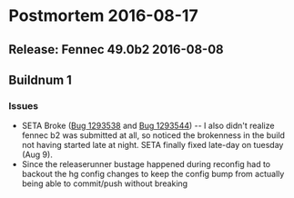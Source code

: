 # Postmortem 2016-08-17

## Release: Fennec 49.0b2 2016-08-08

## Buildnum 1
### Issues
- SETA Broke ([Bug 1293538](https://bugzil.la/1293538) and [Bug 1293544](https://bugzil.la/1293544)) -- I also didn't realize fennec b2 was submitted at all, so noticed the brokenness in the build not having started late at night. SETA finally fixed late-day on tuesday (Aug 9).
- Since the releaserunner bustage happened during reconfig had to backout the hg config changes to keep the config bump from actually being able to commit/push without breaking


